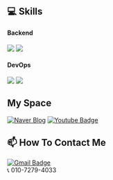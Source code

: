 ## :computer: Skills
#### Backend
<div>
	<img src="https://img.shields.io/badge/Java-007396?style=flat&logo=Java&logoColor=white" />
	<img src="https://img.shields.io/badge/Spring%20Boot-6DB33F?style=flat&logo=SpringBoot&logoColor=white" />
</div>

#### DevOps
<div>
	<img src="https://img.shields.io/badge/MySQL-4479A1?style=flat&logo=MySQL&logoColor=white" />
	<img src="https://img.shields.io/badge/Oracle-F80000?style=flat&logo=Oracle&logoColor=white" />
</div>

## My Space
  [![Naver Blog](https://img.shields.io/badge/Blog-03C75A?style=flat-square&logo=Naver&logoColor=white&link=https://blog.naver.com/windowlife)](https://blog.naver.com/windowlife)
  [![Youtube Badge](https://img.shields.io/badge/Youtube-ff0000?style=flat-square&logo=youtube&link=https://www.youtube.com/@koreaman4465)](https://www.youtube.com/@koreaman4465)
  
## :mailbox: How To Contact Me
  [![Gmail Badge](https://img.shields.io/badge/windowlife92@gmail.com-d14836?style=flat-square&logo=Gmail&logoColor=white&link=mailto:windowlife92@gmail.com)](mailto:windowlife92@gmail.com)<br>
  :telephone_receiver: 010-7279-4033
